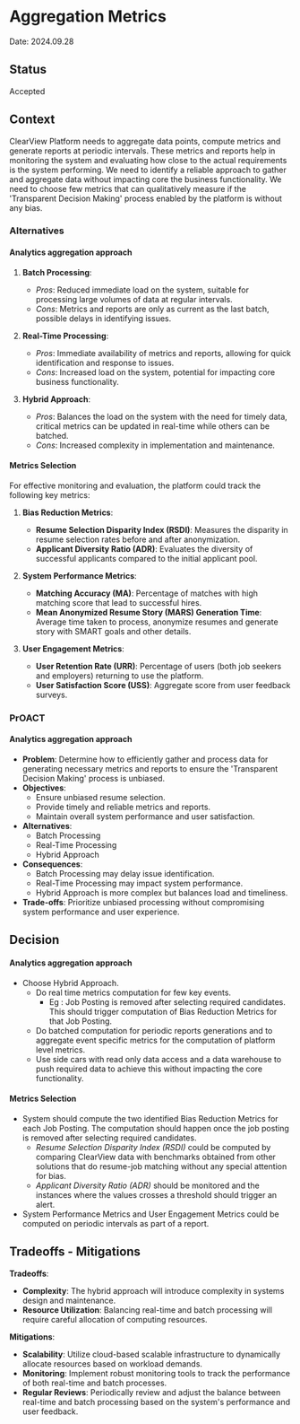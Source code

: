 # Aggregation Metrics

Date: 2024.09.28

## Status

Accepted

## Context

ClearView Platform needs to aggregate data points, compute metrics and generate reports at periodic intervals. These metrics and reports help in monitoring the system and evaluating how close to the actual requirements is the system performing. We need to identify a reliable approach to gather and aggregate data without impacting core the business functionality. We need to choose few metrics that can qualitatively measure if the 'Transparent Decision Making' process enabled by the platform is without any bias.

### Alternatives

#### Analytics aggregation approach

1. **Batch Processing**:
   - _Pros_: Reduced immediate load on the system, suitable for processing large volumes of data at regular intervals.
   - _Cons_: Metrics and reports are only as current as the last batch, possible delays in identifying issues.

2. **Real-Time Processing**:
   - _Pros_: Immediate availability of metrics and reports, allowing for quick identification and response to issues.
   - _Cons_: Increased load on the system, potential for impacting core business functionality.

3. **Hybrid Approach**:
   - _Pros_: Balances the load on the system with the need for timely data, critical metrics can be updated in real-time while others can be batched.
   - _Cons_: Increased complexity in implementation and maintenance.

#### Metrics Selection

For effective monitoring and evaluation, the platform could track the following key metrics:

1. **Bias Reduction Metrics**:
   - **Resume Selection Disparity Index (RSDI)**: Measures the disparity in resume selection rates before and after anonymization.
   - **Applicant Diversity Ratio (ADR)**: Evaluates the diversity of successful applicants compared to the initial applicant pool.

2. **System Performance Metrics**:
   - **Matching Accuracy (MA)**: Percentage of matches with high matching score that lead to successful hires.
   - **Mean Anonymized Resume Story (MARS) Generation Time**: Average time taken to process, anonymize resumes and generate story with SMART goals and other details.

3. **User Engagement Metrics**:
   - **User Retention Rate (URR)**: Percentage of users (both job seekers and employers) returning to use the platform.
   - **User Satisfaction Score (USS)**: Aggregate score from user feedback surveys.

### PrOACT

#### Analytics aggregation approach

- **Problem**: Determine how to efficiently gather and process data for generating necessary metrics and reports to ensure the 'Transparent Decision Making' process is unbiased.
- **Objectives**:
  - Ensure unbiased resume selection.
  - Provide timely and reliable metrics and reports.
  - Maintain overall system performance and user satisfaction.
- **Alternatives**:
  - Batch Processing
  - Real-Time Processing
  - Hybrid Approach
- **Consequences**:
  - Batch Processing may delay issue identification.
  - Real-Time Processing may impact system performance.
  - Hybrid Approach is more complex but balances load and timeliness.
- **Trade-offs**: Prioritize unbiased processing without compromising system performance and user experience.

## Decision

#### Analytics aggregation approach

- Choose Hybrid Approach.
  - Do real time metrics computation for few key events.
    - Eg : Job Posting is removed after selecting required candidates. This should trigger computation of Bias Reduction Metrics for that Job Posting.
  - Do batched computation for periodic reports generations and to aggregate event specific metrics for the computation of platform level metrics.
  - Use side cars with read only data access and a data warehouse to push required data to achieve this without impacting the core functionality.

#### Metrics Selection

- System should compute the two identified Bias Reduction Metrics for each Job Posting. The computation should happen once the job posting is removed after selecting required candidates.
  - _Resume Selection Disparity Index (RSDI)_ could be computed by comparing ClearView data with benchmarks obtained from other solutions that do resume-job matching without any special attention for bias.
  - _Applicant Diversity Ratio (ADR)_ should be monitored and the instances where the values crosses a threshold should trigger an alert.
- System Performance Metrics and User Engagement Metrics could be computed on periodic intervals as part of a report.

## Tradeoffs - Mitigations

**Tradeoffs**:

- **Complexity**: The hybrid approach will introduce complexity in systems design and maintenance.
- **Resource Utilization**: Balancing real-time and batch processing will require careful allocation of computing resources.

**Mitigations**:

- **Scalability**: Utilize cloud-based scalable infrastructure to dynamically allocate resources based on workload demands.
- **Monitoring**: Implement robust monitoring tools to track the performance of both real-time and batch processes.
- **Regular Reviews**: Periodically review and adjust the balance between real-time and batch processing based on the system's performance and user feedback.

